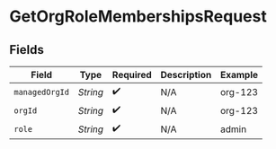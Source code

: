 # GetOrgRoleMembershipsRequest


## Fields

| Field              | Type               | Required           | Description        | Example            |
| ------------------ | ------------------ | ------------------ | ------------------ | ------------------ |
| `managedOrgId`     | *String*           | :heavy_check_mark: | N/A                | org-123            |
| `orgId`            | *String*           | :heavy_check_mark: | N/A                | org-123            |
| `role`             | *String*           | :heavy_check_mark: | N/A                | admin              |